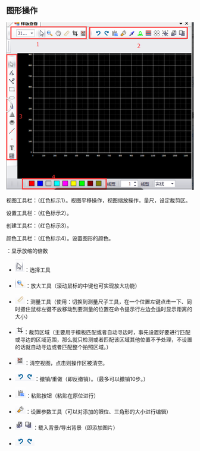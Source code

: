 ## 图形操作

![](/assets/QQ截图20170919221233.png)

视图工具栏：（红色标示1）。视图平移操作，视图缩放操作，量尺，设定裁剪区。

设置工具栏：（红色标示2）。

创建工具栏：（红色标示3）。

颜色工具栏：（红色标示4）。设置图形的颜色。





 ：显示放缩的倍数

* ![](/assets/import5.png)：选择工具

* ![](/assets/import6.png)：放大工具（滚动鼠标的中键也可实现放大功能）

* ![](/assets/import7.png)：测量工具（使用：切换到测量尺子工具，在一个位置左键点击一下、同时摁住鼠标左键不放移动到要测量的位置在命令提示行左边会适时显示距离的大小）

* ![](/assets/import9.png)：裁剪区域（主要用于模板匹配或者自动寻边时，事先设置好要进行匹配或寻边的区域范围，那么就只检测或者匹配该区域其他位置不予处理，不设置的话就自动寻边或者匹配整个拍照区域。）

* ![](/assets/import8.png)：清空视图，点击则操作区被清空。

* ![](/assets/import10.png)：撤销/重做（即反撤销）。（最多可以撤销10步。）

* ![](/assets/import11.png)：粘贴按钮（粘贴在原位进行）

* ![](/assets/import12.png)：设置参数工具（可以对添加的眼位、三角形的大小进行编辑）

* ![](/assets/import13.png)：载入背景/导出背景（即添加图片）

* ![](/assets/import10.png)



